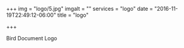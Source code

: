 +++
img = "logo/5.jpg"
imgalt = ""
services = "logo"
date = "2016-11-19T22:49:12-06:00"
title = "logo"

+++
<div class="portfolio logo" data-cat="logo">
  <div class="portfolio-wrapper">				
    <img src="img/portfolios/logo/5.jpg" alt="" />
    <div class="label">
      <div class="label-text">
        <a class="text-title">Bird Document</a>
        <span class="text-category">Logo</span>
      </div>
      <div class="label-bg"></div>
    </div>
  </div>
</div>
